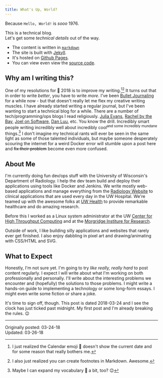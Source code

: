 ```yaml
---
title: What's Up, World?
---
```


Because `Hello, World!` is *sooo* 1976.

This is a technical blog.  
Let's get some *technical details* out of the way.
* The content is written in [`markdown`](http://commonmark.org/help/)
* The site is built with [Jekyll](https://jekyllrb.com/).
* It's hosted on [Github Pages](https://pages.github.com).
* You can view even view the [source code](https://github.com/dcchambers/dcchambers.github.io).


## Why am I writing this?

One of my resolutions for :calendar: 2018 is to improve my writing.[^1][^2] It
turns out that in order to write *better*, you have to write *more*. I've been
[Bullet Journaling](http://bulletjournal.com/) for a while now - but that
doesn't really let me flex my creative writing muscles. I have already started
writing a regular journal, but I've been wanting to start a technical blog for a
while. There are a number of tech/programming/ops blogs I read religiously.
[Julia Evans](https://jvns.ca/),
[Rachel by the Bay](http://rachelbythebay.com/w/),
[Joel on Software](https://www.joelonsoftware.com/),
[Dan Luu](http://danluu.com/), etc. You know the drill.
Incredibly smart people writing incredibly well about incredibly cool<sup>and
some incredibly mundane</sup> things.[^3] I don't imagine my technical rants
will ever be seen in the same light as some of those talented individuals, but
maybe someone desperately scouring the internet for a weird Docker error will
stumble upon a post here and ~~fix their problem~~ become even more confused.

## About Me

I'm currently doing fun dev/ops stuff with the University of Wisconsin's
Department of Radiology. I help the dev team build and deploy their applications
using tools like Docker and Jenkins. We write mostly web-based applications and
manage everything from the [Radiology Website](https://radiology.wisc.edu) to
clinical applications that are used every day in the UW Hospital. We're teamed
up with the awesome folks at [UW Health](https://uwhealth.org) to provide
remarkable healthcare and do amazing research.

Before this I worked as a Linux system administrator at the UW
[Center for High Throughput Computing](http://chtc.cs.wisc.edu/) and at the
[Morgridge Institure for Research](https://morgridge.org/).

Outside of work, I like building silly applications and websites that rarely
ever get finished. I also enjoy dabbling in pixel art and drawing/animating with
CSS/HTML and SVG.

## What to Expect

Honestly, I'm not sure yet. I'm going to try *like really, really hard* to post
content regularly. I expect I will write about what I'm working on both
professionally and personally. I'll write about the interesting problems we
encounter and (hopefully) the solutions to those problems. I might write a
hands-on guide to implementing a technology or some long-form essays. I might
even write some fiction or share a joke.

It's time to sign off, though. This post is dated 2018-03-24 and I see the clock
has just ticked past midnight. My first post and I'm already breaking the rules.
:wink:

[^1]: I just realized the Calendar emoji :calendar: doesn't show the current date and for some reason that really bothers me.
[^2]: I also just realized you can create footnotes in Markdown. Awesome.
[^3]: Maybe I can expand my vocabulary :book: a bit, too? :wink:

---
Originally posted: 03-24-18  
Updated: 03-26-18
